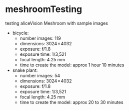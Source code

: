 # meshroomTesting

testing aliceVision Meshroom with sample images

- bicycle: 
  -  number images: 119
  -  dimensions: 3024 × 4032 
  -  exposure: f/1.8
  -  exposure time: 1/3,521
  -  focal length: 4.25 mm
  -  time to create the model: approx 1 hour 10 minutes
- snake plant: 
  -  number images: 54
  -  dimensions: 3024 × 4032 
  -  exposure: f/1.8
  -  exposure time: 1/3,521
  -  focal length: 4.25 mm
  -  time to create the model: approx 20 to 30 minutes
